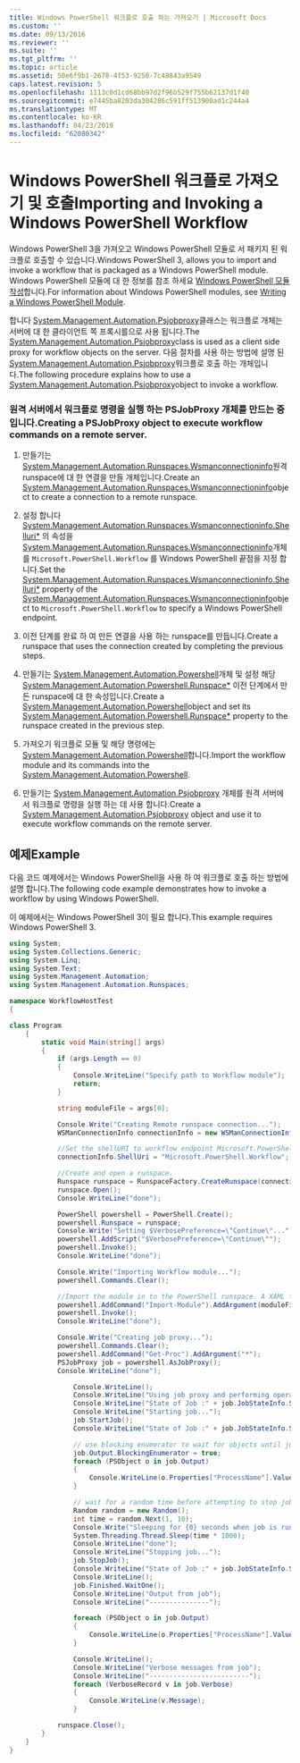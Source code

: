 ```yaml
---
title: Windows PowerShell 워크플로 호출 하는 가져오기 | Microsoft Docs
ms.custom: ''
ms.date: 09/13/2016
ms.reviewer: ''
ms.suite: ''
ms.tgt_pltfrm: ''
ms.topic: article
ms.assetid: 50e6f9b1-2678-4f53-9250-7c48843a9549
caps.latest.revision: 5
ms.openlocfilehash: 1113c0d1cd68bb97d2f96b529f755b62137d1f40
ms.sourcegitcommit: e7445ba8203da304286c591ff513900ad1c244a4
ms.translationtype: MT
ms.contentlocale: ko-KR
ms.lasthandoff: 04/23/2019
ms.locfileid: "62080342"
---
```

# <a name="importing-and-invoking-a-windows-powershell-workflow"></a><span data-ttu-id="d3eb0-102">Windows PowerShell 워크플로 가져오기 및 호출</span><span class="sxs-lookup"><span data-stu-id="d3eb0-102">Importing and Invoking a Windows PowerShell Workflow</span></span>

<span data-ttu-id="d3eb0-103">Windows PowerShell 3을 가져오고 Windows PowerShell 모듈로 서 패키지 된 워크플로 호출할 수 있습니다.</span><span class="sxs-lookup"><span data-stu-id="d3eb0-103">Windows PowerShell 3, allows you to import and invoke a workflow that is packaged as a Windows PowerShell module.</span></span> <span data-ttu-id="d3eb0-104">Windows PowerShell 모듈에 대 한 정보를 참조 하세요 [Windows PowerShell 모듈 작성](../module/writing-a-windows-powershell-module.md)합니다.</span><span class="sxs-lookup"><span data-stu-id="d3eb0-104">For information about Windows PowerShell modules, see [Writing a Windows PowerShell Module](../module/writing-a-windows-powershell-module.md).</span></span>

<span data-ttu-id="d3eb0-105">합니다 [System.Management.Automation.Psjobproxy](/dotnet/api/System.Management.Automation.PSJobProxy)클래스는 워크플로 개체는 서버에 대 한 클라이언트 쪽 프록시를으로 사용 됩니다.</span><span class="sxs-lookup"><span data-stu-id="d3eb0-105">The [System.Management.Automation.Psjobproxy](/dotnet/api/System.Management.Automation.PSJobProxy)class is used as a client side proxy for workflow objects on the server.</span></span> <span data-ttu-id="d3eb0-106">다음 절차를 사용 하는 방법에 설명 된 [System.Management.Automation.Psjobproxy](/dotnet/api/System.Management.Automation.PSJobProxy)워크플로 호출 하는 개체입니다.</span><span class="sxs-lookup"><span data-stu-id="d3eb0-106">The following procedure explains how to use a [System.Management.Automation.Psjobproxy](/dotnet/api/System.Management.Automation.PSJobProxy)object to invoke a workflow.</span></span>

### <a name="creating-a-psjobproxy-object-to-execute-workflow-commands-on-a-remote-server"></a><span data-ttu-id="d3eb0-107">원격 서버에서 워크플로 명령을 실행 하는 PSJobProxy 개체를 만드는 중입니다.</span><span class="sxs-lookup"><span data-stu-id="d3eb0-107">Creating a PSJobProxy object to execute workflow commands on a remote server.</span></span>

1. <span data-ttu-id="d3eb0-108">만들기는 [System.Management.Automation.Runspaces.Wsmanconnectioninfo](/dotnet/api/System.Management.Automation.Runspaces.WSManConnectionInfo)원격 runspace에 대 한 연결을 만들 개체입니다.</span><span class="sxs-lookup"><span data-stu-id="d3eb0-108">Create an [System.Management.Automation.Runspaces.Wsmanconnectioninfo](/dotnet/api/System.Management.Automation.Runspaces.WSManConnectionInfo)object to create a connection to a remote runspace.</span></span>

2. <span data-ttu-id="d3eb0-109">설정 합니다 [System.Management.Automation.Runspaces.Wsmanconnectioninfo.Shelluri\*](/dotnet/api/System.Management.Automation.Runspaces.WSManConnectionInfo.ShellUri) 의 속성을 [System.Management.Automation.Runspaces.Wsmanconnectioninfo](/dotnet/api/System.Management.Automation.Runspaces.WSManConnectionInfo)개체를 `Microsoft.PowerShell.Workflow` 를 Windows PowerShell 끝점을 지정 합니다.</span><span class="sxs-lookup"><span data-stu-id="d3eb0-109">Set the [System.Management.Automation.Runspaces.Wsmanconnectioninfo.Shelluri\*](/dotnet/api/System.Management.Automation.Runspaces.WSManConnectionInfo.ShellUri) property of the [System.Management.Automation.Runspaces.Wsmanconnectioninfo](/dotnet/api/System.Management.Automation.Runspaces.WSManConnectionInfo)object to `Microsoft.PowerShell.Workflow` to specify a Windows PowerShell endpoint.</span></span>

3. <span data-ttu-id="d3eb0-110">이전 단계를 완료 하 여 만든 연결을 사용 하는 runspace를 만듭니다.</span><span class="sxs-lookup"><span data-stu-id="d3eb0-110">Create a runspace that uses the connection created by completing the previous steps.</span></span>

4. <span data-ttu-id="d3eb0-111">만들기는 [System.Management.Automation.Powershell](/dotnet/api/System.Management.Automation.PowerShell)개체 및 설정 해당 [System.Management.Automation.Powershell.Runspace\*](/dotnet/api/System.Management.Automation.PowerShell.Runspace) 이전 단계에서 만든 runspace에 대 한 속성입니다.</span><span class="sxs-lookup"><span data-stu-id="d3eb0-111">Create a [System.Management.Automation.Powershell](/dotnet/api/System.Management.Automation.PowerShell)object and set its [System.Management.Automation.Powershell.Runspace\*](/dotnet/api/System.Management.Automation.PowerShell.Runspace) property to the runspace created in the previous step.</span></span>

5. <span data-ttu-id="d3eb0-112">가져오기 워크플로 모듈 및 해당 명령에는 [System.Management.Automation.Powershell](/dotnet/api/System.Management.Automation.PowerShell)합니다.</span><span class="sxs-lookup"><span data-stu-id="d3eb0-112">Import the workflow module and its commands into the [System.Management.Automation.Powershell](/dotnet/api/System.Management.Automation.PowerShell).</span></span>

6. <span data-ttu-id="d3eb0-113">만들기는 [System.Management.Automation.Psjobproxy](/dotnet/api/System.Management.Automation.PSJobProxy) 개체를 원격 서버에서 워크플로 명령을 실행 하는 데 사용 합니다.</span><span class="sxs-lookup"><span data-stu-id="d3eb0-113">Create a [System.Management.Automation.Psjobproxy](/dotnet/api/System.Management.Automation.PSJobProxy) object and use it to execute workflow commands on the remote server.</span></span>

## <a name="example"></a><span data-ttu-id="d3eb0-114">예제</span><span class="sxs-lookup"><span data-stu-id="d3eb0-114">Example</span></span>

<span data-ttu-id="d3eb0-115">다음 코드 예제에서는 Windows PowerShell을 사용 하 여 워크플로 호출 하는 방법에 설명 합니다.</span><span class="sxs-lookup"><span data-stu-id="d3eb0-115">The following code example demonstrates how to invoke a workflow by using Windows PowerShell.</span></span>

<span data-ttu-id="d3eb0-116">이 예제에서는 Windows PowerShell 3이 필요 합니다.</span><span class="sxs-lookup"><span data-stu-id="d3eb0-116">This example requires Windows PowerShell 3.</span></span>

```csharp
using System;
using System.Collections.Generic;
using System.Linq;
using System.Text;
using System.Management.Automation;
using System.Management.Automation.Runspaces;

namespace WorkflowHostTest
{

class Program
    {
        static void Main(string[] args)
        {
            if (args.Length == 0)
            {
                Console.WriteLine("Specify path to Workflow module");
                return;
            }

            string moduleFile = args[0];

            Console.Write("Creating Remote runspace connection...");
            WSManConnectionInfo connectionInfo = new WSManConnectionInfo();

            //Set the shellURI to workflow endpoint Microsoft.PowerShell.Workflow
            connectionInfo.ShellUri = "Microsoft.PowerShell.Workflow";

            //Create and open a runspace.
            Runspace runspace = RunspaceFactory.CreateRunspace(connectionInfo);
            runspace.Open();
            Console.WriteLine("done");

            PowerShell powershell = PowerShell.Create();
            powershell.Runspace = runspace;
            Console.Write("Setting $VerbosePreference=\"Continue\"...");
            powershell.AddScript("$VerbosePreference=\"Continue\"");
            powershell.Invoke();
            Console.WriteLine("done");

            Console.Write("Importing Workflow module...");
            powershell.Commands.Clear();

            //Import the module in to the PowerShell runspace. A XAML file could also be imported directly by using Import-Module.
            powershell.AddCommand("Import-Module").AddArgument(moduleFile);
            powershell.Invoke();
            Console.WriteLine("done");

            Console.Write("Creating job proxy...");
            powershell.Commands.Clear();
            powershell.AddCommand("Get-Proc").AddArgument("*");
            PSJobProxy job = powershell.AsJobProxy();
            Console.WriteLine("done");

                Console.WriteLine();
                Console.WriteLine("Using job proxy and performing operations...");
                Console.WriteLine("State of Job :" + job.JobStateInfo.State.ToString());
                Console.WriteLine("Starting job...");
                job.StartJob();
                Console.WriteLine("State of Job :" + job.JobStateInfo.State.ToString());

                // use blocking enumerator to wait for objects until job finishes
                job.Output.BlockingEnumerator = true;
                foreach (PSObject o in job.Output)
                {
                    Console.WriteLine(o.Properties["ProcessName"].Value.ToString());
                }

                // wait for a random time before attempting to stop job
                Random random = new Random();
                int time = random.Next(1, 10);
                Console.Write("Sleeping for {0} seconds when job is running on another thread...", time);
                System.Threading.Thread.Sleep(time * 1000);
                Console.WriteLine("done");
                Console.WriteLine("Stopping job...");
                job.StopJob();
                Console.WriteLine("State of Job :" + job.JobStateInfo.State.ToString());
                Console.WriteLine();
                job.Finished.WaitOne();
                Console.WriteLine("Output from job");
                Console.WriteLine("---------------");

                foreach (PSObject o in job.Output)
                {
                    Console.WriteLine(o.Properties["ProcessName"].Value.ToString());
                }

                Console.WriteLine();
                Console.WriteLine("Verbose messages from job");
                Console.WriteLine("-------------------------");
                foreach (VerboseRecord v in job.Verbose)
                {
                    Console.WriteLine(v.Message);
                }

            runspace.Close();
        }
    }
}

```